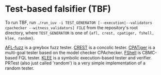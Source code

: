 # Test-based falsifier (TBF)

To run TBF, run
`./run_iuv -i TEST_GENERATOR [--execution|--validators cpachecker --witness_validators] FILE`
from the repository's root directory,
where `TEST_GENERATOR` is one of `{afl, crest, cpatiger, fshell, klee, random}`.

[AFL-fuzz](http://lcamtuf.coredump.cx/afl/) is a greybox fuzz tester.
[CREST](http://jburnim.github.io/crest/) is a concolic tester.
[CPATiger](http://forsyte.at/software/cpatiger/) is a multi-goal tester based on the model checker CPAchecker.
[FShell](http://forsyte.at/software/fshell/) is CBMC-based FQL tester.
[KLEE](klee.github.io) is a symbolic execution-based tester and verifier.
PRTest (also just called 'random') is a very simple implementation of a random tester.
